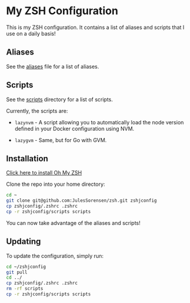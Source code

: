 # My ZSH Configuration

This is my ZSH configuration. It contains a list of aliases and scripts that I use on a daily basis!

## Aliases

See the [aliases](./.zshrc) file for a list of aliases.

## Scripts

See the [scripts](./scripts) directory for a list of scripts.

Currently, the scripts are:

- `lazynvm` - A script allowing you to automatically load the node version defined in your Docker configuration using NVM.

- `lazygvm` - Same, but for Go with GVM.

## Installation

[Click here to install Oh My ZSH](https://ohmyz.sh/)

Clone the repo into your home directory:

```bash
cd ~
git clone git@github.com:JulesSorensen/zsh.git zshjconfig
cp zshjconfig/.zshrc .zshrc
cp -r zshjconfig/scripts scripts
```

You can now take advantage of the aliases and scripts!

## Updating

To update the configuration, simply run:

```bash
cd ~/zshjconfig
git pull
cd ../
cp zshjconfig/.zshrc .zshrc
rm -rf scripts
cp -r zshjconfig/scripts scripts
```
